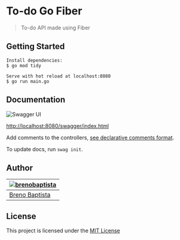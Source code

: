 # To-do Go Fiber

> To-do API made using Fiber

## Getting Started

```
Install dependencies:
$ go mod tidy

Serve with hot reload at localhost:8080
$ go run main.go
```

## Documentation

![Swagger UI](https://github.com/brenobaptista/todo-go-fiber/blob/main/docs/screenshot.png)

[http://localhost:8080/swagger/index.html](http://localhost:8080/swagger/index.html)

Add comments to the controllers, [see declarative comments format](https://swaggo.github.io/swaggo.io/declarative_comments_format/).

To update docs, run `swag init`.

## Author

| [![brenobaptista](https://avatars1.githubusercontent.com/u/47641641?s=120&v=4)](https://github.com/brenobaptista) |
| ----------------------------------------------------------------------------------------------------------------- |
| [Breno Baptista](https://github.com/brenobaptista)                                                                |

## License

This project is licensed under the [MIT License](/LICENSE)
